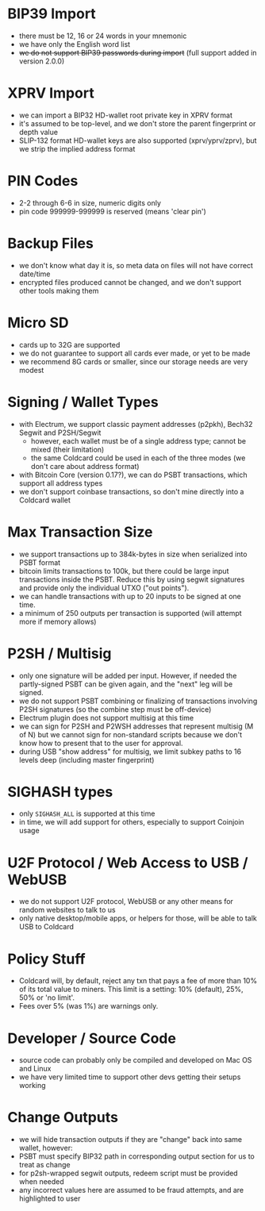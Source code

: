 # BIP39 Import

- there must be 12, 16 or 24 words in your mnemonic
- we have only the English word list
- ~~we do not support BIP39 passwords during import~~ (full support added in version 2.0.0)

# XPRV Import

- we can import a BIP32 HD-wallet root private key in XPRV format
- it's assumed to be top-level, and we don't store the parent fingerprint or depth value
- SLIP-132 format HD-wallet keys are also supported (xprv/yprv/zprv), but we strip
  the implied address format

# PIN Codes

- 2-2 through 6-6 in size, numeric digits only
- pin code 999999-999999 is reserved (means 'clear pin')

# Backup Files

- we don't know what day it is, so meta data on files will not have correct date/time
- encrypted files produced cannot be changed, and we don't support other tools making them

# Micro SD

- cards up to 32G are supported
- we do not guarantee to support all cards ever made, or yet to be made
- we recommend 8G cards or smaller, since our storage needs are very modest

# Signing / Wallet Types

- with Electrum, we support classic payment addresses (p2pkh), Bech32 Segwit and P2SH/Segwit
    - however, each wallet must be of a single address type; cannot be mixed (their limitation)
    - the same Coldcard could be used in each of the three modes (we don't care about address format)
- with Bitcoin Core (version 0.17?), we can do PSBT transactions, which support all address types
- we don't support coinbase transactions, so don't mine directly into a Coldcard wallet

# Max Transaction Size

- we support transactions up to 384k-bytes in size when serialized into PSBT format
- bitcoin limits transactions to 100k, but there could be large input transactions
  inside the PSBT. Reduce this by using segwit signatures and provide only the
  individual UTXO ("out points").
- we can handle transactions with up to 20 inputs to be signed at one time.
- a minimum of 250 outputs per transaction is supported (will attempt more if memory allows)


# P2SH / Multisig

- only one signature will be added per input. However, if needed the partly-signed 
  PSBT can be given again, and the "next" leg will be signed.
- we do not support PSBT combining or finalizing of transactions involving
  P2SH signatures (so the combine step must be off-device)
- Electrum plugin does not support multisig at this time
- we can sign for P2SH and P2WSH addresses that represent multisig (M of N) but
  we cannot sign for non-standard scripts because we don't know how to present
  that to the user for approval.
- during USB "show address" for multisig, we limit subkey paths to
  16 levels deep (including master fingerprint)

# SIGHASH types

- only `SIGHASH_ALL` is supported at this time
- in time, we will add support for others, especially to support Coinjoin usage

# U2F Protocol / Web Access to USB / WebUSB

- we do not support U2F protocol, WebUSB or any other means for random websites to talk to us
- only native desktop/mobile apps, or helpers for those, will be able to talk USB to Coldcard

# Policy Stuff

- Coldcard will, by default, reject any txn that pays a fee of more than 10% of its total
  value to miners. This limit is a setting: 10% (default), 25%, 50% or 'no limit'.
- Fees over 5% (was 1%) are warnings only.

# Developer / Source Code

- source code can probably only be compiled and developed on Mac OS and Linux
- we have very limited time to support other devs getting their setups working

# Change Outputs

- we will hide transaction outputs if they are "change" back into same wallet, however:
- PSBT must specify BIP32 path in corresponding output section for us to treat as change
- for p2sh-wrapped segwit outputs, redeem script must be provided when needed
- any incorrect values here are assumed to be fraud attempts, and are highlighted to user


